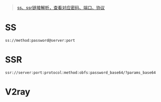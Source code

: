 > [ss、ssr链接解析，查看对应密码、端口、协议](https://coderschool.cn/2498.html)

# SS

```
ss://method:password@server:port
```



# SSR

```
ssr://server:port:protocol:method:obfs:password_base64/?params_base64
```



# V2ray

